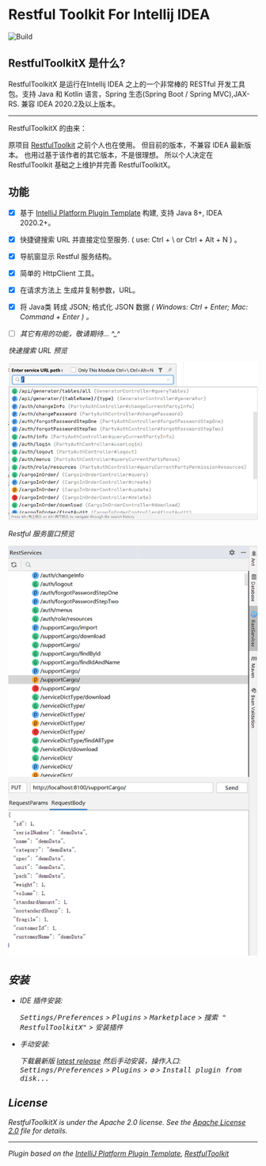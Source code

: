 # Restful Toolkit For Intellij IDEA

![Build](https://github.com/huangbaihua001/RestfulToolkitX/workflows/Build/badge.svg)

## RestfulToolkitX 是什么?
RestfulToolkitX 是运行在Intellij IDEA 之上的一个非常棒的 RESTful 开发工具包。支持 Java 和 Kotlin 语言，Spring 生态(Spring Boot / Spring MVC),JAX-RS.
兼容 IDEA 2020.2及以上版本。

---
RestfulToolkitX 的由来： 

原项目 [RestfulToolkit][RestfulToolkit] 之前个人也在使用。 但目前的版本，不兼容 IDEA 最新版本。 也用过基于该作者的其它版本，不是很理想。
所以个人决定在 RestfulToolkit 基础之上维护并完善 RestfulToolkitX。

## 功能

- [x] 基于 [IntelliJ Platform Plugin Template][template] 构建, 支持 Java 8+, IDEA 2020.2+。
- [x] 快捷键搜索 URL 并直接定位至服务. ( use: Ctrl + \ or Ctrl + Alt + N ) 。
- [x] 导航窗显示 Restful 服务结构。
- [x] 简单的 HttpClient 工具。
- [x] 在请求方法上 生成并复制参数，URL。
- [x] 将 Java类 转成 JSON; 格式化 JSON 数据 <em>( Windows: Ctrl + Enter; Mac: Command + Enter ) 。
- [ ] 其它有用的功能，敬请期待... ^_^


快速搜索 URL 预览

![searchService.png](img/searchService.png)

Restful 服务窗口预览

![restServiceWindow.png](img/restServiceWindow.png)

## 安装

- IDE 插件安装:

  <kbd>Settings/Preferences</kbd> > <kbd>Plugins</kbd> > <kbd>Marketplace</kbd> > <kbd>搜索 "
  RestfulToolkitX"</kbd> >
  <kbd>安装插件</kbd>

- 手动安装:

  下载最新版 [latest release](https://github.com/huangbaihua001/restful-toolkit/releases/latest) 然后手动安装，操作入口:
  <kbd>Settings/Preferences</kbd> > <kbd>Plugins</kbd> > <kbd>⚙️</kbd> > <kbd>Install plugin from disk...</kbd>



## License

RestfulToolkitX is under the Apache 2.0 license. See the [Apache License 2.0](http://www.apache.org/licenses/LICENSE-2.0) file for details.

---
Plugin based on the [IntelliJ Platform Plugin Template][template], [RestfulToolkit][RestfulToolkit]

[template]: https://github.com/JetBrains/intellij-platform-plugin-template

[RestfulToolkit]: https://github.com/mrmanzhaow/RestfulToolkit